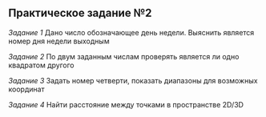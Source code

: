 ## Практическое задание №2

*Задание 1* Дано число обозначающее день недели. Выяснить является номер дня недели выходным

*Задание 2* По двум заданным числам проверять является ли одно квадратом другого

*Задание 3* Задать номер четверти, показать диапазоны для возможных координат

*Задание 4* Найти расстояние между точками в пространстве 2D/3D